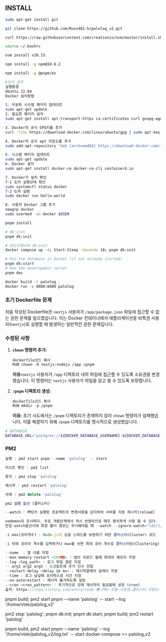 ## INSTALL

```bash
sudo apt-get install git
```

```bash
git clone https://github.com/Russ481-k/palolog_v2.git
```

```bash
curl https://raw.githubusercontent.com/creationix/nvm/master/install.sh | bash
```

```bash
source ~/.bashrc
```

```bash
nvm install v20.15.
```

```bash
npm install -g npm@10.8.2

```

```bash
npm install -g @pnpm/ex
```

```bash
#도커 설치
실행환경
Ubuntu 22.04
Docker 설치방법

1. 우분투 시스템 패키지 업데이트
sudo apt-get update
2. 필요한 패키지 설치
sudo apt-get install apt-transport-https ca-certificates curl gnupg-agent software-properties-common

3. Docker의 공식 GPG키를 추가
curl -fsSL https://download.docker.com/linux/ubuntu/gpg | sudo apt-key add -

4. Docker의 공식 apt 저장소를 추가
sudo add-apt-repository "deb [arch=amd64] https://download.docker.com/linux/ubuntu $(lsb_release -cs) stable"

5. 시스템 패키지 업데이트
sudo apt-get update
6. Docker 설치
sudo apt-get install docker-ce docker-ce-cli containerd.io

7. Docker가 설치 확인
7-1 도커 실행상태 확인
sudo systemctl status docker
7-2 도커 실행
sudo docker run hello-world

8. 사용자 Docker 그룹 추가
newgrp docker
sudo usermod -aG docker $USER
```

```bash
pnpm install
```

```bash
# dk:init
pnpm dk:init

# 윈도우에서의 dk:init
docker compose up -d; Start-Sleep -Seconds 10; pnpm db:init
```

```bash
# Run the database in Docker (if not already started)
pnpm dk:start
# Run the development server
pnpm dev
```

```bash
docker build -t palolog .
docker run -p 8080:8080 palolog 
```

### 초기 Dockerfile 문제

처음 작성된 Dockerfile은 `nextjs` 사용자가 `/app/package.json` 파일에 접근할 수 없는 권한 문제를 일으켰습니다. 이는 Docker 컨테이너에서 애플리케이션을 비특권 사용자(`nextjs`)로 실행할 때 발생하는 일반적인 권한 문제입니다.

### 수정된 사항

1. **`chown` 명령어 추가:**
    
    ```
    dockerfile코드 복사
    RUN chown -R nextjs:nodejs /app /pnpm
    ```
    
    **이유:**`nextjs` 사용자가 `/app` 디렉토리 내의 파일에 접근할 수 있도록 소유권을 변경했습니다. 이 명령어는 `nextjs` 사용자가 파일을 읽고 쓸 수 있도록 보장합니다.
    
2. **`/pnpm` 디렉토리 생성:**
    
    ```
    dockerfile코드 복사
    RUN mkdir -p /pnpm
    ```
    
    **이유:**
    초기 시도에서는 `/pnpm` 디렉토리가 존재하지 않아 `chown` 명령어가 실패했습니다. 이를 해결하기 위해 `/pnpm` 디렉토리를 명시적으로 생성했습니다.
    

```bash
# DATABASE
DATABASE_URL="postgres://${DOCKER_DATABASE_USERNAME}:${DOCKER_DATABASE_PASSWORD}@palolog_v2-postgres-1:${DOCKER_DATABASE_PORT}/${DOCKER_DATABASE_NAME}"
```



### PM2

```jsx
실행 : pm2 start pnpm --name 'palolog' -- start

리스트 확인 : pm2 list

중지 : pm2 stop 'palolog'

재시작 : pm2 restart 'palolog'

삭제 : pm2 delete 'palolog'
```

```jsx
pm2 실행 옵션 (클러스터)

--watch : PM2가 실행된 프로젝트의 변경사항을 감지하여 서버를 자동 재시작(reload)

nodemon과 유사하다, 주로 개발단계에서 즉시 반영되므로 매우 편리하게 사용 할 수 있다.
만일 watch옵션시에 특정 폴더 경로는 무시해야할 때 --watch --ignore-watch="[dir]/*"

-i max(코어개수) : Node.js의 싱글 스레드를 보완하기 위한 클러스터(Cluster) 모드

-i 뒤에 코어의 개수를 입력하거나 max를 쓰면 최대 코어 개수로 클러스터링(Clustering) 된다.

--name  : 앱 이름 지정
--max-memory-restart <200MB> : 앱이 리로드 될때 최대의 메모리 지정
--log <log_path> : 로그 파일 경로 지정
-- arg1 arg2 arg3 : 스크립트에 추가 인수 전달
--restart-delay <delay in ms> : 재시작할때의 딜레이 지정
--time : 로그 남길때 프리픽스로 시간 지정
--no-autorestart : 재시작 불가하도록 설정
--cron <cron_pattern> : 주기적으로 강제 재시작이 필요할때 설정 (cron)
출처: https://inpa.tistory.com/entry/node-📚-PM2-모듈-사용법-클러스터-무중단-서비스 [Inpa Dev 👨‍💻:티스토리]
```

pnpm build; pm2 start pnpm --name 'palolog' -- start --log '/home/vtek/palolog_v2’

pm2 stop 'palolog'; pnpm dk:init; pnpm dk:start; pnpm build; pm2 restart 'palolog’

pnpm build; pm2 start pnpm --name 'palolog' --log '/home/vtek/palolog_v2/log.txt' -- start
docker-compose >> palolog_v2
